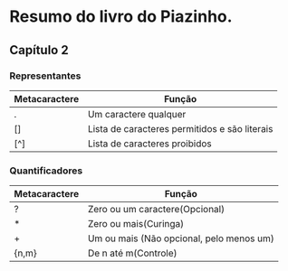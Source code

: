 # Resumo do livro do Piazinho.
## Capítulo 2

### Representantes

| Metacaractere | Função| 
|-----|-----|
| .   | Um caractere qualquer| 
| []  | Lista de caracteres permitidos e são literais|  
|  [^]| Lista de caracteres proibidos |

### Quantificadores

| Metacaractere |	Função |
|----|----|	
|?    | Zero ou um caractere(Opcional)|
|*	|Zero ou mais(Curinga)|
|+|	Um ou mais (Não opcional, pelo menos um)|
|{n,m}	|De n até m(Controle)|



